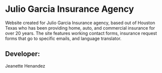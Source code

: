 # Julio Garcia Insurance Agency

Website created for Julio Garcia Insurance agency, based out of Houston Texas who has been providing home, auto, and commercial insurance for over 20 years. The site features working contact forms, insurance request forms that go to specific emails, and language translator.


## Developer:

Jeanette Henandez

